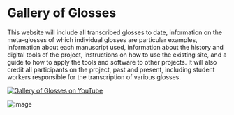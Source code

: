 # Gallery of Glosses

This website will include all transcribed glosses to date, information on the meta-glosses 
of which individual glosses are particular examples, information about each manuscript used, 
information about the history and digital tools of the project, instructions on how to use 
the existing site, and a guide to how to apply the tools and software to other projects. It 
will also credit all participants on the project, past and present, including student workers 
responsible for the transcription of various glosses.

[![Gallery of Glosses on YouTube](https://github.com/CenterForDigitalHumanities/Gallery-of-Glosses/assets/1119165/e446532a-6c35-4cb3-bf01-06c2a4dd8c98)](https://www.youtube.com/watch?v=248EDx1u30Q)

![image](https://github.com/CenterForDigitalHumanities/Gallery-of-Glosses/assets/1119165/6d319634-fe8f-43a2-be02-809fc45af1df)
